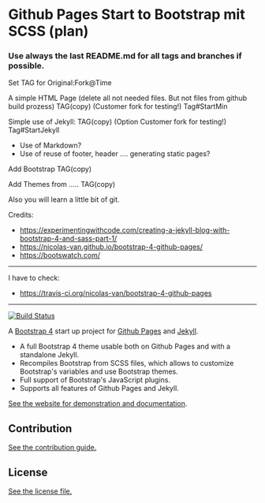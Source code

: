 
# Github Pages Start to Bootstrap mit SCSS (plan)
### Use always the last README.md for all tags and branches if possible. 

Set TAG for Original:Fork@Time 

A simple HTML Page (delete all not needed files. But not files from github build prozess) TAG(copy) (Customer fork for testing!) Tag#StartMin 

Simple use of Jekyll: TAG(copy) (Option Customer fork for testing!) Tag#StartJekyll
* Use of Markdown?
* Use of reuse of footer, header .... generating static pages? 

Add Bootstrap TAG(copy)

Add Themes from ..... TAG(copy)

Also you will learn a little bit of git.

Credits:
* https://experimentingwithcode.com/creating-a-jekyll-blog-with-bootstrap-4-and-sass-part-1/
* https://nicolas-van.github.io/bootstrap-4-github-pages/
* https://bootswatch.com/
---------- 

I have to check:
* https://travis-ci.org/nicolas-van/bootstrap-4-github-pages

-------------

[![Build Status](https://travis-ci.org/nicolas-van/bootstrap-4-github-pages.svg?branch=master)](https://travis-ci.org/nicolas-van/bootstrap-4-github-pages)

A [Bootstrap 4](https://getbootstrap.com/) start up project for [Github Pages](https://pages.github.com/) and [Jekyll](https://jekyllrb.com/).

* A full Bootstrap 4 theme usable both on Github Pages and with a standalone Jekyll.
* Recompiles Bootstrap from SCSS files, which allows to customize Bootstrap's variables and use Bootstrap themes.
* Full support of Bootstrap's JavaScript plugins.
* Supports all features of Github Pages and Jekyll.

[See the website for demonstration and documentation](https://nicolas-van.github.io/bootstrap-4-github-pages/).

## Contribution

[See the contribution guide.](./CONTRIBUTING.md)

## License

[See the license file.](./LICENSE.md)
